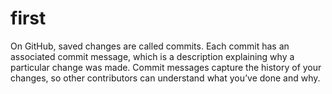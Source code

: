 # first

On GitHub, saved changes are called commits. Each commit has an associated commit message, which is a description explaining why a particular change was made. Commit messages capture the history of your changes, 
so other contributors can understand what you’ve done and why.
